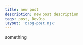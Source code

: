 ```yaml
---
title: new post
description: new post description
tags: post, DevOps
layout: 'blog-post.njk'
---
```

something